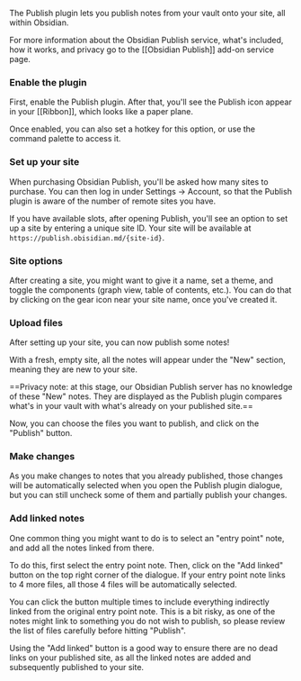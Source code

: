 The Publish plugin lets you publish notes from your vault onto your site, all within Obsidian.

For more information about the Obsidian Publish service, what's included, how it works, and privacy go to the [[Obsidian Publish]] add-on service page.

### Enable the plugin

First, enable the Publish plugin. After that, you'll see the Publish icon appear in your [[Ribbon]], which looks like a paper plane.

Once enabled, you can also set a hotkey for this option, or use the command palette to access it.

### Set up your site

When purchasing Obsidian Publish, you'll be asked how many sites to purchase. You can then log in under Settings -> Account, so that the Publish plugin is aware of the number of remote sites you have.

If you have available slots, after opening Publish, you'll see an option to set up a site by entering a unique site ID. Your site will be available at `https://publish.obisidian.md/{site-id}`.

### Site options

After creating a site, you might want to give it a name, set a theme, and toggle the components (graph view, table of contents, etc.). You can do that by clicking on the gear icon near your site name, once you've created it.

### Upload files

After setting up your site, you can now publish some notes!

With a fresh, empty site, all the notes will appear under the "New" section, meaning they are new to your site.

==Privacy note: at this stage, our Obsidian Publish server has no knowledge of these "New" notes. They are displayed as the Publish plugin compares what's in your vault with what's already on your published site.==

Now, you can choose the files you want to publish, and click on the "Publish" button.

### Make changes

As you make changes to notes that you already published, those changes will be automatically selected when you open the Publish plugin dialogue, but you can still uncheck some of them and partially publish your changes.

### Add linked notes

One common thing you might want to do is to select an "entry point" note, and add all the notes linked from there.

To do this, first select the entry point note. Then, click on the "Add linked" button on the top right corner of the dialogue. If your entry point note links to 4 more files, all those 4 files will be automatically selected.

You can click the button multiple times to include everything indirectly linked from the original entry point note. This is a bit risky, as one of the notes might link to something you do not wish to publish, so please review the list of files carefully before hitting "Publish".

Using the "Add linked" button is a good way to ensure there are no dead links on your published site, as all the linked notes are added and subsequently published to your site.